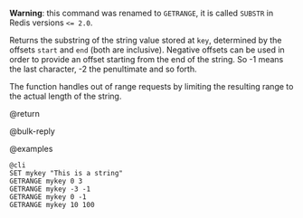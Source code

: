 **Warning**: this command was renamed to `GETRANGE`, it is called `SUBSTR` in Redis versions `<= 2.0`.

Returns the substring of the string value stored at `key`, determined by the
offsets `start` and `end` (both are inclusive). Negative offsets can be used in
order to provide an offset starting from the end of the string. So -1 means the
last character, -2 the penultimate and so forth.

The function handles out of range requests by limiting the resulting range to
the actual length of the string.

@return

@bulk-reply

@examples

    @cli
    SET mykey "This is a string"
    GETRANGE mykey 0 3
    GETRANGE mykey -3 -1
    GETRANGE mykey 0 -1
    GETRANGE mykey 10 100

